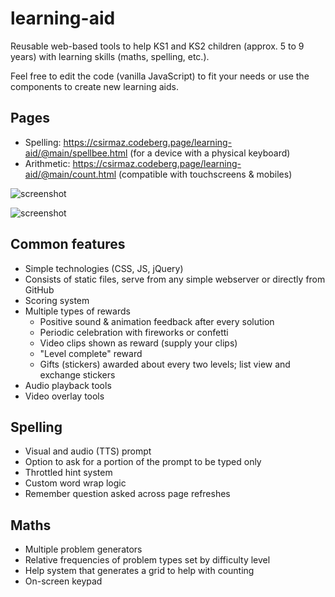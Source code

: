 # learning-aid

Reusable web-based tools to help KS1 and KS2 children (approx. 5 to 9 years) with learning skills (maths, spelling, etc.).

Feel free to edit the code (vanilla JavaScript) to fit your needs or use the components to create new learning aids.

## Pages

- Spelling: https://csirmaz.codeberg.page/learning-aid/@main/spellbee.html (for a device with a physical keyboard)
- Arithmetic: https://csirmaz.codeberg.page/learning-aid/@main/count.html (compatible with touchscreens & mobiles)

![screenshot](https://www.postminart.com/cdn/spell-sample.jpg)

![screenshot](https://www.postminart.com/cdn/count-sample.jpg)

## Common features

- Simple technologies (CSS, JS, jQuery)
- Consists of static files, serve from any simple webserver or directly from GitHub
- Scoring system
- Multiple types of rewards
    - Positive sound & animation feedback after every solution
    - Periodic celebration with fireworks or confetti
    - Video clips shown as reward (supply your clips)
    - "Level complete" reward
    - Gifts (stickers) awarded about every two levels; list view and exchange stickers
- Audio playback tools
- Video overlay tools

## Spelling

- Visual and audio (TTS) prompt
- Option to ask for a portion of the prompt to be typed only
- Throttled hint system
- Custom word wrap logic
- Remember question asked across page refreshes

## Maths

- Multiple problem generators
- Relative frequencies of problem types set by difficulty level
- Help system that generates a grid to help with counting
- On-screen keypad


